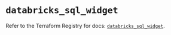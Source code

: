 # `databricks_sql_widget`

Refer to the Terraform Registry for docs: [`databricks_sql_widget`](https://registry.terraform.io/providers/databricks/databricks/1.81.0/docs/resources/sql_widget).
